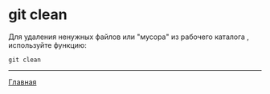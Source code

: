 <h1>git clean</h1>

Для удаления ненужных файлов или "мусора" из рабочего каталога , используйте функцию:
````bash=
git clean
````
___
[Главная](/readme.md)
